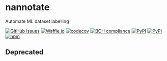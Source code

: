 # nannotate
Automate ML dataset labelling

[![GitHub issues](https://img.shields.io/github/issues/timkpaine/nannotate.svg)]()
[![Waffle.io](https://badge.waffle.io/timkpaine/nannotate.svg?label=ready&title=Ready)](http://waffle.io/timkpaine/nannotate)
[![codecov](https://codecov.io/gh/timkpaine/nannotate/branch/master/graph/badge.svg)](https://codecov.io/gh/timkpaine/nannotate)
[![BCH compliance](https://bettercodehub.com/edge/badge/timkpaine/nannotate?branch=master)](https://bettercodehub.com/)
[![PyPI](https://img.shields.io/pypi/l/nannotate.svg)](https://pypi.python.org/pypi/nannotate)
[![PyPI](https://img.shields.io/pypi/v/nannotate.svg)](https://pypi.python.org/pypi/nannotate)
[![npm](https://img.shields.io/npm/v/@nannotate/core.svg)](https://www.npmjs.com/package/@nannotate/core)



## Deprecated

